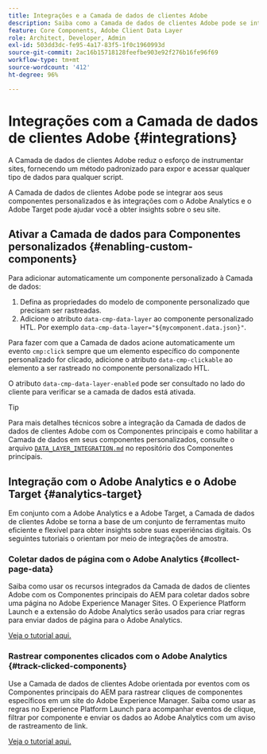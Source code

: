 ```yaml
---
title: Integrações e a Camada de dados de clientes Adobe
description: Saiba como a Camada de dados de clientes Adobe pode se integrar aos seus componentes personalizados e como as integrações com o Adobe Analytics e o Adobe Target podem ajudar você a obter insights sobre o seu site
feature: Core Components, Adobe Client Data Layer
role: Architect, Developer, Admin
exl-id: 503dd3dc-fe95-4a17-83f5-1f0c1960993d
source-git-commit: 2ac16b15718128feefbe903e92f276b16fe96f69
workflow-type: tm+mt
source-wordcount: '412'
ht-degree: 96%

---
```


# Integrações com a Camada de dados de clientes Adobe {#integrations}

A Camada de dados de clientes Adobe reduz o esforço de instrumentar sites, fornecendo um método padronizado para expor e acessar qualquer tipo de dados para qualquer script.

A Camada de dados de clientes Adobe pode se integrar aos seus componentes personalizados e às integrações com o Adobe Analytics e o Adobe Target pode ajudar você a obter insights sobre o seu site.

## Ativar a Camada de dados para Componentes personalizados {#enabling-custom-components}

Para adicionar automaticamente um componente personalizado à Camada de dados:

1. Defina as propriedades do modelo de componente personalizado que precisam ser rastreadas.
1. Adicione o atributo `data-cmp-data-layer` ao componente personalizado HTL. Por exemplo `data-cmp-data-layer="${mycomponent.data.json}"`.

Para fazer com que a Camada de dados acione automaticamente um evento `cmp:click` sempre que um elemento específico do componente personalizado for clicado, adicione o atributo `data-cmp-clickable` ao elemento a ser rastreado no componente personalizado HTL.

O atributo `data-cmp-data-layer-enabled` pode ser consultado no lado do cliente para verificar se a camada de dados está ativada.

>[!TIP]
>
>Para mais detalhes técnicos sobre a integração da Camada de dados de dados de clientes Adobe com os Componentes principais e como habilitar a Camada de dados em seus componentes personalizados, consulte o arquivo [`DATA_LAYER_INTEGRATION.md`](https://github.com/adobe/aem-core-wcm-components/blob/master/DATA_LAYER_INTEGRATION.md) no repositório dos Componentes principais.

## Integração com o Adobe Analytics e o Adobe Target {#analytics-target}

Em conjunto com a Adobe Analytics e a Adobe Target, a Camada de dados de clientes Adobe se torna a base de um conjunto de ferramentas muito eficiente e flexível para obter insights sobre suas experiências digitais. Os seguintes tutoriais o orientam por meio de integrações de amostra.

### Coletar dados de página com o Adobe Analytics {#collect-page-data}

Saiba como usar os recursos integrados da Camada de dados de clientes Adobe com os Componentes principais do AEM para coletar dados sobre uma página no Adobe Experience Manager Sites. O Experience Platform Launch e a extensão do Adobe Analytics serão usados para criar regras para enviar dados de página para o Adobe Analytics.

[Veja o tutorial aqui.](https://experienceleague.adobe.com/docs/experience-manager-learn/sites/integrations/analytics/collect-data-analytics.html)

### Rastrear componentes clicados com o Adobe Analytics {#track-clicked-components}

Use a Camada de dados de clientes Adobe orientada por eventos com os Componentes principais do AEM para rastrear cliques de componentes específicos em um site do Adobe Experience Manager. Saiba como usar as regras no Experience Platform Launch para acompanhar eventos de clique, filtrar por componente e enviar os dados ao Adobe Analytics com um aviso de rastreamento de link.

[Veja o tutorial aqui.](https://experienceleague.adobe.com/docs/experience-manager-learn/sites/integrations/analytics/track-clicked-component.html)
